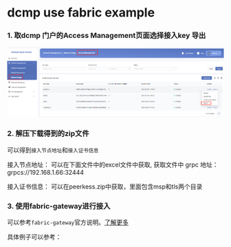 # dcmp use fabric example

### 1. 取dcmp 门户的Access Management页面选择接入key 导出

![image-20240401135406212](README.assets/image-20240401135406212.png)

### 2. 解压下载得到的zip文件

可以得到`接入节点地址`和`接入证书信息`

接入节点地址： 可以在下面文件中的excel文件中获取,  获取文件中 grpc 地址： grpcs://192.168.1.66:32444

接入证书信息： 可以在peerkess.zip中获取，里面包含msp和tls两个目录

### 3. 使用fabric-gateway进行接入

可以参考`fabric-gateway`官方说明。<a href="https://hyperledger-fabric.readthedocs.io/en/latest/gateway.html" target="_blank">了解更多</a>

具体例子可以参考：